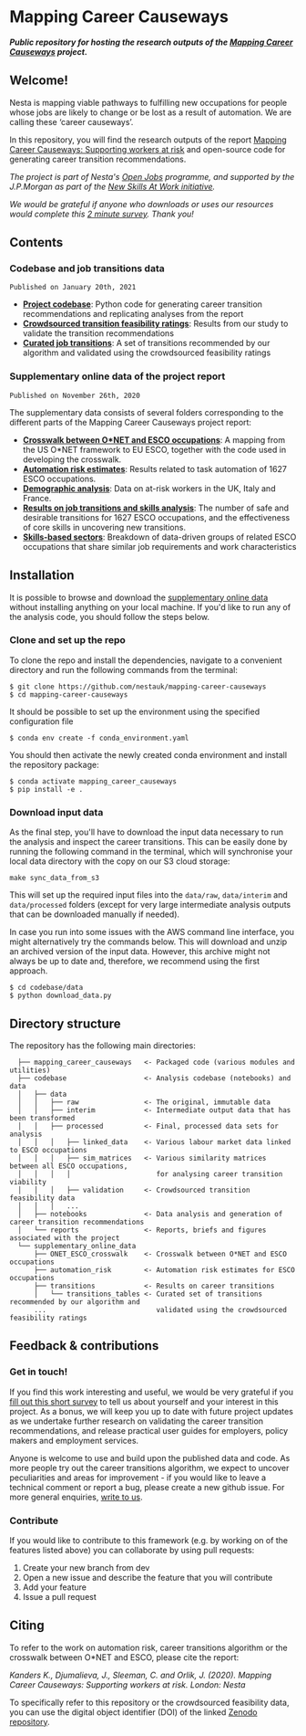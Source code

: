 # Mapping Career Causeways

***Public repository for hosting the research outputs of the [Mapping Career Causeways](https://www.nesta.org.uk/project/mapping-career-causeways/) project.***

## Welcome!

Nesta is mapping viable pathways to fulfilling new occupations for people whose jobs are likely to change or be lost as a result of automation. We are calling these ‘career causeways’.

In this repository, you will find the research outputs of the report [Mapping Career Causeways: Supporting workers at risk](https://www.nesta.org.uk/report/mapping-career-causeways-supporting-workers-risk/) and open-source code for generating career transition recommendations.

*The project is part of Nesta's [Open Jobs](https://www.nesta.org.uk/project/open-jobs/) programme, and supported by the J.P.Morgan as part of the [New Skills At Work initiative](https://www.jpmorganchase.com/impact/our-approach/jobs-and-skills).*

*We would be grateful if anyone who downloads or uses our resources would complete this [2 minute survey](https://docs.google.com/forms/d/1IepcbAmIKAS2fDaDO4NfcI7uqNRkof02s52VmEYrZCY/edit?ts=6005b209&gxids=7628). Thank you!*

## Contents

### Codebase and job transitions data

`Published on January 20th, 2021`

- [**Project codebase**](https://github.com/nestauk/mapping-career-causeways/tree/main/codebase/): Python code for generating career transition recommendations and replicating analyses from the report
- [**Crowdsourced transition feasibility ratings**](https://github.com/nestauk/mapping-career-causeways/tree/main/codebase/reports/crowd_feasibility_ratings/): Results from our study to validate the transition recommendations
- [**Curated job transitions**](https://github.com/nestauk/mapping-career-causeways/tree/main/supplementary_online_data/transitions/transitions_tables/): A set of transitions recommended by our algorithm and validated using the crowdsourced feasibility ratings

### Supplementary online data of the project report

`Published on November 26th, 2020`

The supplementary data consists of several folders corresponding to the different parts of the Mapping Career Causeways project report:

- [**Crosswalk between O\*NET and ESCO occupations**](https://github.com/nestauk/mapping-career-causeways/tree/main/supplementary_online_data/ONET_ESCO_crosswalk/):
A mapping from the US O*NET framework to EU ESCO, together with the code used in developing the crosswalk.
- [**Automation risk estimates**](https://github.com/nestauk/mapping-career-causeways/tree/main/supplementary_online_data/automation_risk/):
Results related to task automation of 1627 ESCO occupations.
- [**Demographic analysis**](https://github.com/nestauk/mapping-career-causeways/tree/main/supplementary_online_data/demographic_analysis/):
Data on at-risk workers in the UK, Italy and France.
- [**Results on job transitions and skills analysis**](https://github.com/nestauk/mapping-career-causeways/tree/main/supplementary_online_data/transitions/): The number of safe and desirable transitions for 1627 ESCO occupations, and the effectiveness of core skills in uncovering new transitions.
- [**Skills-based sectors**](https://github.com/nestauk/mapping-career-causeways/tree/main/supplementary_online_data/skills_based_sectors): Breakdown of data-driven groups of related ESCO occupations that share similar job requirements and work characteristics

## Installation

It is possible to browse and download the [supplementary online data](https://github.com/nestauk/mapping-career-causeways/tree/main/supplementary_online_data) without installing anything on your local machine. If you'd like to run any of the analysis code, you should follow the steps below.

### Clone and set up the repo

To clone the repo and install the dependencies, navigate to a convenient directory and run the following commands from the terminal:

```shell
$ git clone https://github.com/nestauk/mapping-career-causeways
$ cd mapping-career-causeways
```

It should be possible to set up the environment using the specified configuration file

```shell
$ conda env create -f conda_environment.yaml
```
You should then activate the newly created conda environment and install the repository package:

```shell
$ conda activate mapping_career_causeways
$ pip install -e .
```
### Download input data

As the final step, you'll have to download the input data necessary to run the analysis and inspect the career transitions. This can be easily done by running the following command in the terminal, which will synchronise your local data directory with the copy on our S3 cloud storage:

```
make sync_data_from_s3
```

This will set up the required input files into the `data/raw`, `data/interim` and `data/processed` folders (except for very large intermediate analysis outputs that can be downloaded manually if needed).

In case you run into some issues with the AWS command line interface, you might alternatively try the commands below. This will
download and unzip an archived version of the input data. However, this archive might not always be up to date and, therefore, we recommend using the first approach.

```
$ cd codebase/data
$ python download_data.py
```

## Directory structure

The repository has the following main directories:

```
  ├── mapping_career_causeways   <- Packaged code (various modules and utilities)
  ├── codebase                   <- Analysis codebase (notebooks) and data
  │   ├── data
  │   │   ├── raw                <- The original, immutable data
  │   │   ├── interim            <- Intermediate output data that has been transformed
  │   │   ├── processed          <- Final, processed data sets for analysis
  │   │   │   ├── linked_data    <- Various labour market data linked to ESCO occupations
  │   │   │   ├── sim_matrices   <- Various similarity matrices between all ESCO occupations,
  │   │   │   │                     for analysing career transition viability
  │   │   │   ├── validation     <- Crowdsourced transition feasibility data
  │   │   │   ...    
  │   ├── notebooks              <- Data analysis and generation of career transition recommendations
  │   └── reports                <- Reports, briefs and figures associated with the project
  └── supplementary_online_data  
      ├── ONET_ESCO_crosswalk    <- Crosswalk between O*NET and ESCO occupations     
      ├── automation_risk        <- Automation risk estimates for ESCO occupations
      ├── transitions            <- Results on career transitions
      │   └── transitions_tables <- Curated set of transitions recommended by our algorithm and
      ...                           validated using the crowdsourced feasibility ratings                                    
```

<a name="feedback"></a>
## Feedback & contributions

### Get in touch!
If you find this work interesting and useful, we would be very grateful if you [fill out this short survey](https://docs.google.com/forms/d/1IepcbAmIKAS2fDaDO4NfcI7uqNRkof02s52VmEYrZCY/edit?ts=6005b209&gxids=7628) to tell us about yourself and your interest in this project. As a bonus, we will keep you up to date with future project updates as we undertake further research on validating the career transition recommendations, and release practical user guides for employers, policy makers and employment services.

Anyone is welcome to use and build upon the published data and code. As more people try out the career transitions algorithm, we expect to uncover peculiarities and areas for improvement - if you would like to leave a technical comment or report a bug, please create a new github issue. For more general enquiries, [write to us](mailto:open.jobs@nesta.org.uk).

### Contribute
If you would like to contribute to this framework (e.g. by working on of the features listed above) you can collaborate by using pull requests:
1. Create your new branch from dev
2. Open a new issue and describe the feature that you will contribute
3. Add your feature
4. Issue a pull request

## Citing
To refer to the work on automation risk, career transitions algorithm or the crosswalk between O\*NET and ESCO, please cite the report:

*Kanders K., Djumalieva, J., Sleeman, C. and Orlik, J. (2020). Mapping Career Causeways: Supporting workers at risk. London: Nesta*

To specifically refer to this repository or the crowdsourced feasibility data, you can use the digital object identifier (DOI) of the linked  [Zenodo repository](#).
